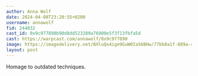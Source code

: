 ```yaml
---
author: Anna Wolf
date: 2024-04-08T23:20:55+0200
username: annawolf
fid: 244832
cast_id: 0x9c977890b90d8dd523289a76900e5f3f13fbfa5d
cast: https://warpcast.com/annawolf/0x9c977890
image: https://imagedelivery.net/BXluQx4ige9GuW0Ia56BHw/77bb8a1f-889a-48b0-5384-82693c7d1800/original
layout: post
---
```

Homage to outdated techniques.  

<img src='https://imagedelivery.net/BXluQx4ige9GuW0Ia56BHw/77bb8a1f-889a-48b0-5384-82693c7d1800/original' alt='' referrerpolicy='no-referrer'/>